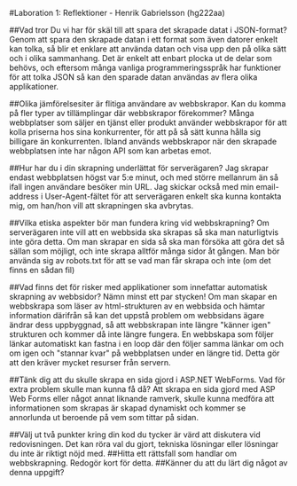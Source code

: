 #Laboration 1: Reflektioner - Henrik Gabrielsson (hg222aa)

##Vad tror Du vi har för skäl till att spara det skrapade datat i JSON-format?
Genom att spara den skrapade datan i ett format som även datorer enkelt kan tolka, så blir et enklare att använda datan och visa upp den på olika sätt och i olika sammanhang. Det är enkelt att enbart plocka ut de delar som behövs, och eftersom många vanliga programmeringsspråk har funktioner för att tolka JSON så kan den sparade datan användas av flera olika applikationer.

##Olika jämförelsesiter är flitiga användare av webbskrapor. Kan du komma på fler typer av tillämplingar där webbskrapor förekommer?
Många webbplatser som säljer en tjänst eller produkt använder webbskrapor för att kolla priserna hos sina konkurrenter, för att på så sätt kunna hålla sig billigare än konkurrenten. Ibland används webbskrapor när den skrapade webbplatsen inte har någon API som kan arbetas emot.

##Hur har du i din skrapning underlättat för serverägaren?
Jag skrapar endast webbplatsen högst var 5:e minut, och med större mellanrum än så ifall ingen användare besöker min URL. Jag skickar också med min email-address i User-Agent-fältet för att serverägaren enkelt ska kunna kontakta mig, om han/hon vill att skrapningen ska avbrytas. 

##Vilka etiska aspekter bör man fundera kring vid webbskrapning?
Om serverägaren inte vill att en webbsida ska skrapas så ska man naturligtvis inte göra detta. Om man skrapar en sida så ska man försöka att göra det så sällan som möjligt, och inte skrapa alltför många sidor åt gången. Man bör använda sig av robots.txt för att se vad man får skrapa och inte (om det finns en sådan fil)

##Vad finns det för risker med applikationer som innefattar automatisk skrapning av webbsidor? Nämn minst ett par stycken!
Om man skapar en webbskrapa som läser av html-strukturen av en webbsida och hämtar information därifrån så kan det uppstå problem om webbsidans ägare ändrar dess uppbyggnad, så att webbskrapan inte längre "känner igen" strukturen och kommer då inte längre fungera. En webbskapa som följer länkar automatiskt kan fastna i en loop där den följer samma länkar om och om igen och "stannar kvar" på webbplatsen under en längre tid. Detta gör att den kräver mycket resurser från servern.  

##Tänk dig att du skulle skrapa en sida gjord i ASP.NET WebForms. Vad för extra problem skulle man kunna få då?
Att skrapa en sida gjord med ASP Web Forms eller något annat liknande ramverk, skulle kunna medföra att informationen som skrapas är skapad dynamiskt och kommer se annorlunda ut beroende på vem som tittar på sidan.


##Välj ut två punkter kring din kod du tycker är värd att diskutera vid redovisningen. Det kan röra val du gjort, tekniska lösningar eller lösningar du inte är riktigt nöjd med.
##Hitta ett rättsfall som handlar om webbskrapning. Redogör kort för detta.
##Känner du att du lärt dig något av denna uppgift?